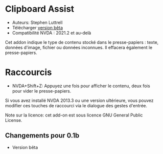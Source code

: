 # Clipboard Assist

* Auteurs: Stephen Luttrell
* Télécharger [version bêta][1]
* Compatibilité NVDA : 2021.2 et au-delà

Cet addon indique le type de contenu stocké dans le presse-papiers : texte, données d'image, fichier ou données inconnues. Il effacera également le presse-papiers.

# Raccourcis

* NVDA+Shift+Z: Appuyez une fois pour afficher le contenu, deux fois pour vider le presse-papiers.

Si vous avez installé NVDA 2013.3 ou une version ultérieure, vous pouvez modifier ces touches de raccourci via le dialogue des gestes d'entrée.

Note sur la licence: cet add-on est sous licence GNU General Public License.

## Changements pour 0.1b

* Version bêta

[1]: http://github.com/skluttrell/clipboardassist


<!-- Traduit avec www.DeepL.com/Translator (version gratuite) -->